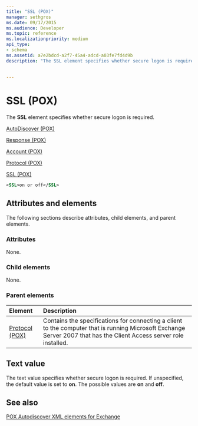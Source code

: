 ```yaml
---
title: "SSL (POX)"
manager: sethgros
ms.date: 09/17/2015
ms.audience: Developer
ms.topic: reference
ms.localizationpriority: medium
api_type:
- schema
ms.assetid: a7e2bdcd-a2f7-45a4-adcd-a03fe7fd4d9b
description: "The SSL element specifies whether secure logon is required."
 
 
---
```


# SSL (POX)

The **SSL** element specifies whether secure logon is required. 
  
[AutoDiscover (POX)](autodiscover-pox.md)
  
[Response (POX)](response-pox.md)
  
[Account (POX)](account-pox.md)
  
[Protocol (POX)](protocol-pox.md)
  
[SSL (POX)](ssl-pox.md)
  
```xml
<SSL>on or off</SSL>
```

## Attributes and elements

The following sections describe attributes, child elements, and parent elements.
  
### Attributes

None.
  
### Child elements

None.
  
### Parent elements

|**Element**|**Description**|
|:-----|:-----|
|[Protocol (POX)](protocol-pox.md) <br/> |Contains the specifications for connecting a client to the computer that is running Microsoft Exchange Server 2007 that has the Client Access server role installed.  <br/> |
   
## Text value

The text value specifies whether secure logon is required. If unspecified, the default value is set to **on**. The possible values are **on** and **off**.
  
## See also



[POX Autodiscover XML elements for Exchange](pox-autodiscover-xml-elements-for-exchange.md)

